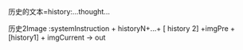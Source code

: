 历史的文本=history:...thought...


历史2Image :systemInstruction + historyN+...+ [ history 2] +imgPre + [history1] + imgCurrent -> out
